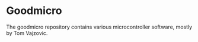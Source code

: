 # Goodmicro

The goodmicro repository contains various microcontroller software, mostly by
Tom Vajzovic.
